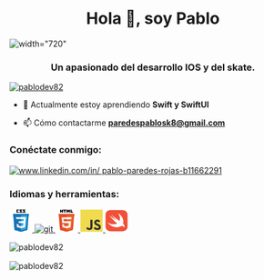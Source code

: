  <h1 align="center">Hola 👋, soy Pablo</h1>
 <img src="https://images.squarespace-cdn.com/content/v1/645a1b40996e051496a2da2c/9307be96-cb8c-4718-a300-8da19e55ae8b/Appleism+cult.+Ylyth+Magazine+AIPix.+2023.png?format=2500w" alt=width="720" height="720"/>
 
<h3 align="center">Un apasionado del desarrollo IOS y del skate.</h3>

<p align="left"> <a href="https://github.com/ryo-ma/github-profile-trophy"><img src="https://github-profile-trophy.vercel.app/?username=pablodev82" alt="pablodev82" /></a> </p>

- 🌱 Actualmente estoy aprendiendo **Swift y SwiftUI**

- 📫 Cómo contactarme **paredespablosk8@gmail.com**

<h3 align="left">Conéctate conmigo:</h3>
<p align="left">
<a href="https://linkedin.com/in/www.linkedin.com/in/ pablo-paredes-rojas-b11662291" target="blank"><img align="center" src="https://raw.githubusercontent.com/rahuldkjain/github-profile-readme-generator/master/src/images/icons/Social/linked-in-alt.svg" alt="www.linkedin.com/in/ pablo-paredes-rojas-b11662291" height="30" width="40" /></a>
</p>

<h3 align="left">Idiomas y herramientas:</h3>
<p align="left"> <a href="https://www.w3schools.com/css/" target="_blank" rel="noreferrer"> <img src="https://raw.githubusercontent.com/devicons/devicon/master/icons/css3/css3-original-wordmark.svg" alt="css3" width="40" height="40"/> </a> <a href="https://git-scm.com/" target="_blank" rel="noreferrer"> <img src="https://www.vectorlogo.zone/logos/git-scm/git-scm-icon.svg" alt="git" width="40" height="40"/> </a> <a href="https://www.w3.org/html/" target="_blank" rel="noreferrer"> <img src="https://raw.githubusercontent.com/devicons/devicon/master/icons/html5/html5-original-wordmark.svg" alt="html5" width="40" height="40"/> </a> <a href="https://developer.mozilla.org/es-ES/docs/Web/JavaScript" target="_blank" rel="noreferrer"> <img src="https://raw.githubusercontent.com/devicons/devicon/master/icons/javascript/javascript-original.svg" alt="javascript" width="40" height="40"/> </a> <a href="https://developer.apple.es/swift/" target="_blank" rel="noreferrer"> <img src="https://raw.githubusercontent.com/devicons/devicon/master/icons/swift/swift-original.svg" alt="swift" width="40" height="40"/> </a> </p>

<p><img align="center" src="https://github-readme-stats.vercel.app/api/top-langs?username=pablodev82&show_icons=true&locale=es&layout=compact" alt="pablodev82" /></p>

<p><img align="center" src="https://github-readme-streak-stats.herokuapp.com/?user=pablodev82&" alt="pablodev82" /></p>

